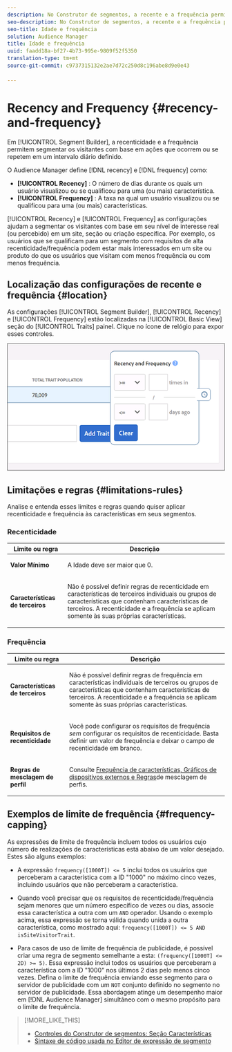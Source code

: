 ```yaml
---
description: No Construtor de segmentos, a recente e a frequência permitem segmentar os visitantes com base em ações que ocorrem ou se repetem em um intervalo diário definido.
seo-description: No Construtor de segmentos, a recente e a frequência permitem segmentar os visitantes com base em ações que ocorrem ou se repetem em um intervalo diário definido.
seo-title: Idade e frequência
solution: Audience Manager
title: Idade e frequência
uuid: faadd18a-bf27-4b73-995e-9809f52f5350
translation-type: tm+mt
source-git-commit: c9737315132e2ae7d72c250d8c196abe8d9e0e43

---
```



# Recency and Frequency {#recency-and-frequency}

Em [!UICONTROL Segment Builder], a recenticidade e a frequência permitem segmentar os visitantes com base em ações que ocorrem ou se repetem em um intervalo diário definido.

O Audience Manager define [!DNL recency] e [!DNL frequency] como:

* **[!UICONTROL Recency]** : O número de dias durante os quais um usuário visualizou ou se qualificou para uma (ou mais) característica.
* **[!UICONTROL Frequency]** : A taxa na qual um usuário visualizou ou se qualificou para uma (ou mais) características.

[!UICONTROL Recency] e [!UICONTROL Frequency] as configurações ajudam a segmentar os visitantes com base em seu nível de interesse real (ou percebido) em um site, seção ou criação específica. Por exemplo, os usuários que se qualificam para um segmento com requisitos de alta recenticidade/frequência podem estar mais interessados em um site ou produto do que os usuários que visitam com menos frequência ou com menos frequência.

## Localização das configurações de recente e frequência {#location}

As configurações [!UICONTROL Segment Builder], [!UICONTROL Recency] e [!UICONTROL Frequency] estão localizadas na [!UICONTROL Basic View] seção do [!UICONTROL Traits] painel. Clique no ícone de relógio para expor esses controles.

![](assets/recency_frequency.png)

## Limitações e regras {#limitations-rules}

Analise e entenda esses limites e regras quando quiser aplicar recenticidade e frequência às características em seus segmentos.

### Recenticidade

<table id="table_026064124C694D75B7A960457D50170B"> 
 <thead> 
  <tr> 
   <th colname="col1" class="entry"> Limite ou regra </th> 
   <th colname="col2" class="entry"> Descrição </th> 
  </tr> 
 </thead>
 <tbody> 
  <tr> 
   <td colname="col1"> <p> <b>Valor Mínimo</b> </p> </td> 
   <td colname="col2"> <p>A Idade deve ser maior que 0. </p> </td> 
  </tr> 
  <tr> 
   <td colname="col1"> <p> <b>Características de terceiros</b> </p> </td> 
   <td colname="col2"> <p>Não é possível definir regras de recenticidade em características de terceiros individuais ou grupos de características que contenham características de terceiros. A recenticidade e a frequência se aplicam somente às suas próprias características. </p> </td> 
  </tr> 
 </tbody> 
</table>

### Frequência

<table id="table_EBD621D26C8B4D03933E8C0753C892A7"> 
 <thead> 
  <tr> 
   <th colname="col1" class="entry"> Limite ou regra </th> 
   <th colname="col2" class="entry"> Descrição </th> 
  </tr> 
 </thead>
 <tbody> 
  <tr> 
   <td colname="col1"> <p> <b>Características de terceiros</b> </p> </td> 
   <td colname="col2"> <p>Não é possível definir regras de frequência em características individuais de terceiros ou grupos de características que contenham características de terceiros. A recenticidade e a frequência se aplicam somente às suas próprias características. </p> </td> 
  </tr> 
  <tr> 
   <td colname="col1"> <p> <b>Requisitos de recenticidade</b> </p> </td> 
   <td colname="col2"> <p>Você pode configurar os requisitos de frequência <i>sem</i> configurar os requisitos de recenticidade. Basta definir um valor de frequência e deixar o campo de recenticidade em branco. </p> </td> 
  </tr> 
  <tr> 
   <td colname="col1"> <p><b>Regras de mesclagem de perfil</b> </p> </td> 
   <td colname="col2"> <p>Consulte <a href="../../faq/faq-profile-merge.md#trait-freq-device-rules"> Frequência de características, Gráficos de dispositivos externos e Regras</a>de mesclagem de perfis. </p> </td> 
  </tr> 
 </tbody> 
</table>

## Exemplos de limite de frequência {#frequency-capping}

As expressões de limite de frequência incluem todos os usuários cujo número de realizações de características está abaixo de um valor desejado. Estes são alguns exemplos:

* A expressão `frequency([1000T]) <= 5` inclui todos os usuários que perceberam a característica com a ID "1000" no máximo cinco vezes, incluindo usuários que não perceberam a característica.
* Quando você precisar que os requisitos de recenticidade/frequência sejam menores que um número específico de vezes ou dias, associe essa característica a outra com um `AND` operador. Usando o exemplo acima, essa expressão se torna válida quando unida a outra característica, como mostrado aqui: `frequency([1000T]) <= 5 AND isSiteVisitorTrait`.

* Para casos de uso de limite de frequência de publicidade, é possível criar uma regra de segmento semelhante a esta: `(frequency([1000T] <= 2D) >= 5)`. Essa expressão inclui todos os usuários que perceberam a característica com a ID "1000" nos últimos 2 dias pelo menos cinco vezes. Defina o limite de frequência enviando esse segmento para o servidor de publicidade com um `NOT` conjunto definido no segmento no servidor de publicidade. Essa abordagem atinge um desempenho maior em [!DNL Audience Manager] simultâneo com o mesmo propósito para o limite de frequência.

>[!MORE_LIKE_THIS]
>
>* [Controles do Construtor de segmentos: Seção Características](../../features/segments/segment-builder.md#segment-builder-controls-traits)
>* [Sintaxe de código usada no Editor de expressão de segmento](../../features/segments/segment-code-syntax.md)


